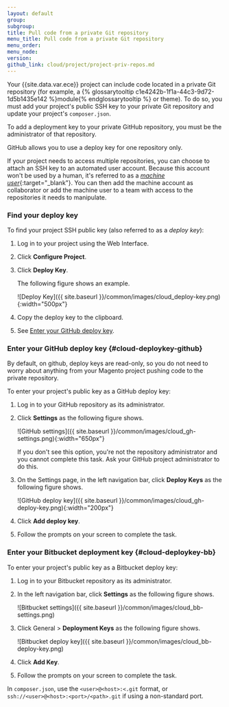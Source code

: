 ```yaml
---
layout: default
group:
subgroup:
title: Pull code from a private Git repository
menu_title: Pull code from a private Git repository
menu_order:
menu_node:
version:
github_link: cloud/project/project-priv-repos.md
---
```


Your {{site.data.var.ece}} project can include code located in a private Git repository (for example, a {% glossarytooltip c1e4242b-1f1a-44c3-9d72-1d5b1435e142 %}module{% endglossarytooltip %} or theme). To do so, you must add your project's public SSH key to your private Git repository and update your project's `composer.json`.

<div class="bs-callout bs-callout-info" id="info">
  <p>To add a deployment key to your private GitHub repository, you must be the administrator of that repository.</p>
</div>

GitHub allows you to use a deploy key for one repository only.

If your project needs to access multiple repositories, you can choose to
attach an SSH key to an automated user account. Because this account won't
be used by a human, it's referred to as a [*machine user*](https://developer.github.com/guides/managing-deploy-keys/){:target="_blank"}. You can then add the
machine account as collaborator or add the machine user to a team with
access to the repositories it needs to manipulate.

### Find your deploy key
To find your project SSH public key (also referred to as a *deploy key*):

1.	Log in to your project using the Web Interface.
2.	Click **Configure Project**.
3.	Click **Deploy Key**.

	The following figure shows an example.

	![Deploy Key]({{ site.baseurl }}/common/images/cloud_deploy-key.png){:width="500px"}

4.	Copy the deploy key to the clipboard.
5.	See [Enter your GitHub deploy key](#cloud-deploykey-github).

### Enter your GitHub deploy key {#cloud-deploykey-github}
By default, on github, deploy keys are read-only,
so you do not need to worry about anything from your Magento project pushing code to the private
repository.

To enter your project's public key as a GitHub deploy key:

1.	Log in to your GitHub repository as its administrator.
2.	Click **Settings** as the following figure shows.

	![GitHub settings]({{ site.baseurl }}/common/images/cloud_gh-settings.png){:width="650px"}

	<div class="bs-callout bs-callout-info" id="info">
  		<p>If you don't see this option, you're not the repository administrator and you cannot complete this task. Ask your GitHub project administrator to do this.</p>
	</div>

3.	On the Settings page, in the left navigation bar, click **Deploy Keys** as the following figure shows.

	![GitHub deploy key]({{ site.baseurl }}/common/images/cloud_gh-deploy-key.png){:width="200px"}

4.	Click **Add deploy key**.
5.	Follow the prompts on your screen to complete the task.

### Enter your Bitbucket deployment key {#cloud-deploykey-bb}
To enter your project's public key as a Bitbucket deploy key:

1.	Log in to your Bitbucket repository as its administrator.
2.	In the left navigation bar, click **Settings** as the following figure shows.

	![Bitbucket settings]({{ site.baseurl }}/common/images/cloud_bb-settings.png)
3.	Click General > **Deployment Keys** as the following figure shows.

	![Bitbucket deploy key]({{ site.baseurl }}/common/images/cloud_bb-deploy-key.png)
4.	Click **Add Key**.
5.	Follow the prompts on your screen to complete the task.

<!-- ## Update `composer.json`
TBD -->

<div class="bs-callout bs-callout-info" id="info">
  <p>In <code>composer.json</code>, use the <code>&lt;user>@&lt;host>:&lt;<path>.git</code> format, or <code>ssh://&lt;user>@&lt;host>:&lt;port>/&lt;path>.git</code> if using a non-standard port.</p>
</div>
